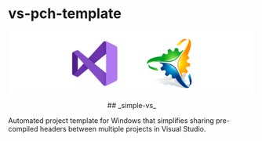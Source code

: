 # vs-pch-template
![vs-pch](https://github.com/Stehfyn/vs-pch-template/blob/main/shared/resources/draft3.png?raw=true)
<p align="center">
    ## _simple-vs_
</p>
Automated project template for Windows that simplifies sharing pre-compiled headers between multiple projects in Visual Studio.
